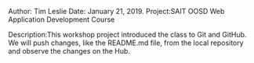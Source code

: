 Author: Tim Leslie
Date:   January 21, 2019.
Project:SAIT OOSD Web Application Development Course

Description:This workshop project introduced the class to Git and GitHub. We will push changes, like the README.md file,
            from the local repository and observe the changes on the Hub.